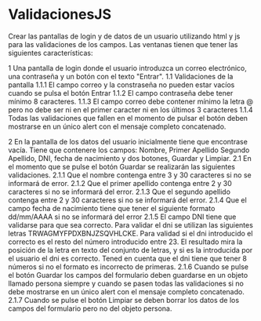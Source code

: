# ValidacionesJS
Crear las pantallas de login y de datos de un usuario utilizando html y js para las validaciones de los campos.
Las ventanas tienen que tener las siguientes características:

1 Una pantalla de login donde el usuario introduzca un correo electrónico, una contraseña y un botón con el texto "Entrar".
	1.1 Validaciones de la pantalla
		1.1.1 El campo correo y la constraseña no pueden estar vacíos cuando se pulsa el botón Entrar
		1.1.2 El campo contraseña debe tener mínimo 8 caracteres.
		1.1.3 El campo correo debe contener mínimo la letra @ pero no debe ser ni en el primer caracter ni en los últimos 3 			      caracteres
		1.1.4 Todas las validaciones que fallen en el momento de pulsar el botón deben mostrarse en un único alert con el mensaje
		      completo concatenado.

2 En la pantalla de los datos del usuario inicialmente tiene que encontrase vacía. Tiene que contenere los campos: Nombre, Primer Apellido
  Segundo Apellido, DNI, fecha de nacimiento y dos botones, Guardar y Limpiar.
	2.1 En el momento que se pulse el botón Guardar se realizarán las siguientes validaciones.
		2.1.1 Que el nombre contenga entre 3 y 30 caracteres si no se informará de error.
		2.1.2 Que el primer apellido contenga entre 2 y 30 caracteres si no se informará del error.
		2.1.3 Que el segundo apellido contenga entre 2 y 30 caracteres si no se informará del error. 
		2.1.4 Que el campo fecha de nacimiento tiene que tener el siguiente formato dd/mm/AAAA si no se informará del error
		2.1.5 El campo DNI tiene que validarse para que sea correcto. Para validar el dni se utilizan las siguientes letras 				TRWAGMYFPDXBNJZSQVHLCKE. Para validad si el dni introducido el correcto es el resto del número introducido entre
			23. El resultado mira la posición de la letra en texto del conjunto de letras, y si es la introducida por el usuario
			el dni es correcto. Tened en cuenta que el dni tiene que tener 8 números si no el formato es incorrecto de primeras.
		2.1.6 Cuando se pulse el botón Guardar los campos del formulario deben guardarse en un objeto llamado persona siempre y 		       cuando se pasen todas las validaciones si no debe mostrarse en un único alert con el mensaje completo concatenado.
		2.1.7 Cuando se pulse el botón Limpiar se deben borrar los datos de los campos del formulario pero no del objeto persona.

